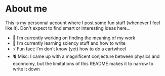 # About me

This is my personnal account where I post some fun stuff (whenever I feel like it). Don't expect to find smart or interesting ideas here...

- 🔭 I’m currently working on finding the meaning of my work
- 🌱 I’m currently learning sciency stuff and how to write 
- ⚡ Fun fact: I'm don't know (yet) how to do a cartwheel
- 🐈 Misc: I came up with a magnificent conjecture between physics and econnomy, but the limitations of this README makes it to narrow to write it down

